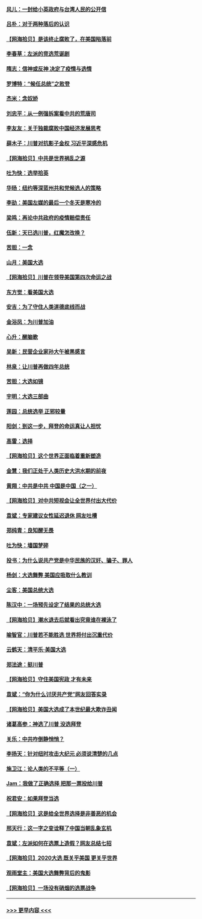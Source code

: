 #### [风儿：一封给小英政府与台湾人民的公开信](../pages/nsc993/n12560581.md?t=11191751) 
#### [吕朴：对于两种落后的认识](../pages/nsc993/n12560492.md?t=11191751) 
#### [【网海拾贝】是该终止腐败了，在美国陷落前](../pages/nsc993/n12559936.md?t=11191751) 
#### [李春草：左派的竞选荒诞剧](../pages/nsc993/n12558380.md?t=11191751) 
#### [隋志：信神或反神 决定了疫情与选情](../pages/nsc993/n12558255.md?t=11191751) 
#### [罗博特：“候任总统”之败登](../pages/nsc993/n12558189.md?t=11191751) 
#### [杰米：念奴娇](../pages/nsc993/n12558174.md?t=11191751) 
#### [刘忠平：从一例强拆案看中共的荒唐司](../pages/nsc993/n12558036.md?t=11191751) 
#### [李友友：关于独裁腐败中国经济发展思考](../pages/nsc993/n12558004.md?t=11191751) 
#### [薛木子：川普对抗影子金权 习近平深感危机](../pages/nsc993/n12557342.md?t=11191751) 
#### [【网海拾贝】中共是世界祸乱之源](../pages/nsc993/n12555353.md?t=11191751) 
#### [吐为快：选举拾英](../pages/nsc993/n12555041.md?t=11191751) 
#### [华旸：纽约等深蓝州共和党候选人的策略](../pages/nsc993/n12554309.md?t=11191751) 
#### [李劼：美国左媒的最后一个冬天是寒冷的](../pages/nsc993/n12552947.md?t=11191751) 
#### [梁鸣：再论中共政府的疫情赔偿责任](../pages/nsc993/n12553012.md?t=11191751) 
#### [伍新：天已选川普，红魔怎改换？](../pages/nsc993/n12552970.md?t=11191751) 
#### [苦胆：一念](../pages/nsc993/n12552957.md?t=11191751) 
#### [山月：美国大选](../pages/nsc993/n12552446.md?t=11191751) 
#### [【网海拾贝】川普在领导美国第四次命运之战](../pages/nsc993/n12551973.md?t=11191751) 
#### [东方觉：看美国大选](../pages/nsc993/n12551647.md?t=11191751) 
#### [安吉：为了守住人类道德底线而战](../pages/nsc993/n12551111.md?t=11191751) 
#### [金浴凤：为川普加油](../pages/nsc993/n12551085.md?t=11191751) 
#### [心升：醒脑歌](../pages/nsc993/n12550984.md?t=11191751) 
#### [吴新：民营企业家孙大午被黑感言](../pages/nsc993/n12550656.md?t=11191751) 
#### [林泉：让川普再做四年总统](../pages/nsc993/n12550640.md?t=11191751) 
#### [苦胆：大选如镜](../pages/nsc993/n12550630.md?t=11191751) 
#### [宇明：大选三部曲](../pages/nsc993/n12550603.md?t=11191751) 
#### [莲园：总统选举 正邪较量](../pages/nsc993/n12550594.md?t=11191751) 
#### [阳剑：到这一步，拜登的命运真让人担忧](../pages/nsc993/n12549093.md?t=11191751) 
#### [高雷：选择](../pages/nsc993/n12549087.md?t=11191751) 
#### [【网海拾贝】这个世界正面临着重新塑造](../pages/nsc993/n12548326.md?t=11191751) 
#### [金慧：我们正处于人类历史大洪水期的前夜](../pages/nsc993/n12547914.md?t=11191751) 
#### [黄翔：中共是中共 中国是中国（之一）](../pages/nsc993/n12547576.md?t=11191751) 
#### [【网海拾贝】对中共短视会让全世界付出大代价](../pages/nsc993/n12546043.md?t=11191751) 
#### [袁斌：专家建议女性延迟退休 网友吐槽](../pages/nsc993/n12545424.md?t=11191751) 
#### [郑纯青：良知醒无畏](../pages/nsc993/n12545394.md?t=11191751) 
#### [吐为快：墙国梦碎](../pages/nsc993/n12545309.md?t=11191751) 
#### [投书：为什么说共产党是中华民族的汉奸、骗子、罪人](../pages/nsc993/n12545089.md?t=11191751) 
#### [杨剑：大选舞弊 美国应吸取什么教训](../pages/nsc993/n12543937.md?t=11191751) 
#### [尘客：美国总统大选](../pages/nsc993/n12543828.md?t=11191751) 
#### [陈汉中：一场预先设定了结果的总统大选](../pages/nsc993/n12543564.md?t=11191751) 
#### [【网海拾贝】潮水退去后就看出究竟谁在裸泳了](../pages/nsc993/n12543321.md?t=11191751) 
#### [喻智官：川普若不能胜选 世界将付出沉重代价](../pages/nsc993/n12541352.md?t=11191751) 
#### [云鹤天：清平乐‧美国大选](../pages/nsc993/n12540916.md?t=11191751) 
#### [郑法途：挺川普](../pages/nsc993/n12540898.md?t=11191751) 
#### [【网海拾贝】守住美国宪政 才有未来](../pages/nsc993/n12540423.md?t=11191751) 
#### [袁斌：“你为什么讨厌共产党”网友回答实录](../pages/nsc993/n12540208.md?t=11191751) 
#### [【网海拾贝】美国大选成了本世纪最大欺诈丑闻](../pages/nsc993/n12538029.md?t=11191751) 
#### [诸葛高参：神选了川普 没选拜登](../pages/nsc993/n12537664.md?t=11191751) 
#### [关乐：中共咋倒静悄悄？](../pages/nsc993/n12537615.md?t=11191751) 
#### [李扬天：针对纽时攻击大纪元 必须说清楚的几点](../pages/nsc993/n12536001.md?t=11191751) 
#### [施卫江：论人类的不平等（一）](../pages/nsc993/n12535700.md?t=11191751) 
#### [Jam：我做了正确选择 把那一票投给川普](../pages/nsc993/n12535743.md?t=11191751) 
#### [祝君安：如果拜登当选](../pages/nsc993/n12535726.md?t=11191751) 
#### [【网海拾贝】这是给全世界选择是非善恶的机会](../pages/nsc993/n12535061.md?t=11191751) 
#### [邢天行：这一字之变诠释了中国当朝乱象玄机](../pages/nsc993/n12533446.md?t=11191751) 
#### [袁斌：左派如何在选票上造假？网友总结七招](../pages/nsc993/n12533180.md?t=11191751) 
#### [【网海拾贝】2020大选 既关乎美国 更关乎世界](../pages/nsc993/n12533161.md?t=11191751) 
#### [观雨堂主：美国大选舞弊背后的鬼影](../pages/nsc993/n12533153.md?t=11191751) 
#### [【网海拾贝】一场没有硝烟的选票战争](../pages/nsc993/n12531883.md?t=11191751) 

----
#### [ >>> 更早内容 <<< ](../indexes/nsc993-earlier.md)
